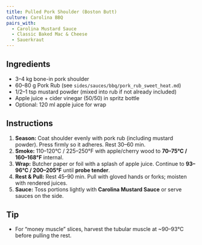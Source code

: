 ```yaml
---
title: Pulled Pork Shoulder (Boston Butt)
culture: Carolina BBQ
pairs_with:
  - Carolina Mustard Sauce
  - Classic Baked Mac & Cheese
  - Sauerkraut
---
```


## Ingredients
- 3–4 kg bone-in pork shoulder
- 60–80 g Pork Rub (see `sides/sauces/bbq/pork_rub_sweet_heat.md`)
- 1/2–1 tsp mustard powder (mixed into rub if not already included)
- Apple juice + cider vinegar (50/50) in spritz bottle
- Optional: 120 ml apple juice for wrap

## Instructions
1. **Season:** Coat shoulder evenly with pork rub (including mustard powder). Press firmly so it adheres. Rest 30–60 min.
2. **Smoke:** 110–120°C / 225–250°F with apple/cherry wood to **70–75°C / 160–168°F** internal.
3. **Wrap:** Butcher paper or foil with a splash of apple juice. Continue to **93–96°C / 200–205°F** until **probe tender**.
4. **Rest & Pull:** Rest 45–90 min. Pull with gloved hands or forks; moisten with rendered juices.
5. **Sauce:** Toss portions lightly with **Carolina Mustard Sauce** or serve sauces on the side.

## Tip
- For “money muscle” slices, harvest the tubular muscle at ~90–93°C before pulling the rest.
